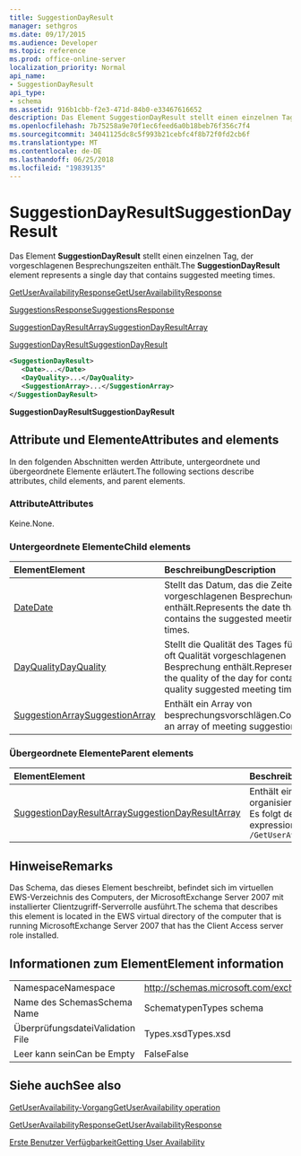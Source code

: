 ```yaml
---
title: SuggestionDayResult
manager: sethgros
ms.date: 09/17/2015
ms.audience: Developer
ms.topic: reference
ms.prod: office-online-server
localization_priority: Normal
api_name:
- SuggestionDayResult
api_type:
- schema
ms.assetid: 916b1cbb-f2e3-471d-84b0-e33467616652
description: Das Element SuggestionDayResult stellt einen einzelnen Tag, der vorgeschlagenen Besprechungszeiten enthält.
ms.openlocfilehash: 7b75258a9e70f1ec6feed6a0b18beb76f356c7f4
ms.sourcegitcommit: 34041125dc8c5f993b21cebfc4f8b72f0fd2cb6f
ms.translationtype: MT
ms.contentlocale: de-DE
ms.lasthandoff: 06/25/2018
ms.locfileid: "19839135"
---
```

# <a name="suggestiondayresult"></a><span data-ttu-id="3c14d-103">SuggestionDayResult</span><span class="sxs-lookup"><span data-stu-id="3c14d-103">SuggestionDayResult</span></span>

<span data-ttu-id="3c14d-104">Das Element **SuggestionDayResult** stellt einen einzelnen Tag, der vorgeschlagenen Besprechungszeiten enthält.</span><span class="sxs-lookup"><span data-stu-id="3c14d-104">The **SuggestionDayResult** element represents a single day that contains suggested meeting times.</span></span> 
  
[<span data-ttu-id="3c14d-105">GetUserAvailabilityResponse</span><span class="sxs-lookup"><span data-stu-id="3c14d-105">GetUserAvailabilityResponse</span></span>](getuseravailabilityresponse.md)
  
[<span data-ttu-id="3c14d-106">SuggestionsResponse</span><span class="sxs-lookup"><span data-stu-id="3c14d-106">SuggestionsResponse</span></span>](suggestionsresponse.md)
  
[<span data-ttu-id="3c14d-107">SuggestionDayResultArray</span><span class="sxs-lookup"><span data-stu-id="3c14d-107">SuggestionDayResultArray</span></span>](suggestiondayresultarray.md)
  
[<span data-ttu-id="3c14d-108">SuggestionDayResult</span><span class="sxs-lookup"><span data-stu-id="3c14d-108">SuggestionDayResult</span></span>](suggestiondayresult.md)
  
```xml
<SuggestionDayResult>
   <Date>...</Date>
   <DayQuality>...</DayQuality>
   <SuggestionArray>...</SuggestionArray>
</SuggestionDayResult>
```

 <span data-ttu-id="3c14d-109">**SuggestionDayResult**</span><span class="sxs-lookup"><span data-stu-id="3c14d-109">**SuggestionDayResult**</span></span>
## <a name="attributes-and-elements"></a><span data-ttu-id="3c14d-110">Attribute und Elemente</span><span class="sxs-lookup"><span data-stu-id="3c14d-110">Attributes and elements</span></span>

<span data-ttu-id="3c14d-111">In den folgenden Abschnitten werden Attribute, untergeordnete und übergeordnete Elemente erläutert.</span><span class="sxs-lookup"><span data-stu-id="3c14d-111">The following sections describe attributes, child elements, and parent elements.</span></span>
  
### <a name="attributes"></a><span data-ttu-id="3c14d-112">Attribute</span><span class="sxs-lookup"><span data-stu-id="3c14d-112">Attributes</span></span>

<span data-ttu-id="3c14d-113">Keine.</span><span class="sxs-lookup"><span data-stu-id="3c14d-113">None.</span></span>
  
### <a name="child-elements"></a><span data-ttu-id="3c14d-114">Untergeordnete Elemente</span><span class="sxs-lookup"><span data-stu-id="3c14d-114">Child elements</span></span>

|<span data-ttu-id="3c14d-115">**Element**</span><span class="sxs-lookup"><span data-stu-id="3c14d-115">**Element**</span></span>|<span data-ttu-id="3c14d-116">**Beschreibung**</span><span class="sxs-lookup"><span data-stu-id="3c14d-116">**Description**</span></span>|
|:-----|:-----|
|[<span data-ttu-id="3c14d-117">Date</span><span class="sxs-lookup"><span data-stu-id="3c14d-117">Date</span></span>](date.md) <br/> |<span data-ttu-id="3c14d-118">Stellt das Datum, das die Zeiten vorgeschlagenen Besprechung enthält.</span><span class="sxs-lookup"><span data-stu-id="3c14d-118">Represents the date that contains the suggested meeting times.</span></span>  <br/> |
|[<span data-ttu-id="3c14d-119">DayQuality</span><span class="sxs-lookup"><span data-stu-id="3c14d-119">DayQuality</span></span>](dayquality.md) <br/> |<span data-ttu-id="3c14d-120">Stellt die Qualität des Tages für, wie oft Qualität vorgeschlagenen Besprechung enthält.</span><span class="sxs-lookup"><span data-stu-id="3c14d-120">Represents the quality of the day for containing quality suggested meeting times.</span></span>  <br/> |
|[<span data-ttu-id="3c14d-121">SuggestionArray</span><span class="sxs-lookup"><span data-stu-id="3c14d-121">SuggestionArray</span></span>](suggestionarray.md) <br/> |<span data-ttu-id="3c14d-122">Enthält ein Array von besprechungsvorschlägen.</span><span class="sxs-lookup"><span data-stu-id="3c14d-122">Contains an array of meeting suggestions.</span></span>  <br/> |
   
### <a name="parent-elements"></a><span data-ttu-id="3c14d-123">Übergeordnete Elemente</span><span class="sxs-lookup"><span data-stu-id="3c14d-123">Parent elements</span></span>

|<span data-ttu-id="3c14d-124">**Element**</span><span class="sxs-lookup"><span data-stu-id="3c14d-124">**Element**</span></span>|<span data-ttu-id="3c14d-125">**Beschreibung**</span><span class="sxs-lookup"><span data-stu-id="3c14d-125">**Description**</span></span>|
|:-----|:-----|
|[<span data-ttu-id="3c14d-126">SuggestionDayResultArray</span><span class="sxs-lookup"><span data-stu-id="3c14d-126">SuggestionDayResultArray</span></span>](suggestiondayresultarray.md) <br/> |<span data-ttu-id="3c14d-127">Enthält ein Array von besprechungsvorschlägen nach Datum organisiert.</span><span class="sxs-lookup"><span data-stu-id="3c14d-127">Contains an array of meeting suggestions organized by date.</span></span>  <br/> <span data-ttu-id="3c14d-128">Es folgt der XPath-Ausdruck, der dieses Element:</span><span class="sxs-lookup"><span data-stu-id="3c14d-128">The following is the XPath expression to this element:</span></span>  <br/>  `/GetUserAvailabilityResponse/SuggestionsResponse/SuggestionDayResultArray` <br/> |
   
## <a name="remarks"></a><span data-ttu-id="3c14d-129">Hinweise</span><span class="sxs-lookup"><span data-stu-id="3c14d-129">Remarks</span></span>

<span data-ttu-id="3c14d-130">Das Schema, das dieses Element beschreibt, befindet sich im virtuellen EWS-Verzeichnis des Computers, der MicrosoftExchange Server 2007 mit installierter Clientzugriff-Serverrolle ausführt.</span><span class="sxs-lookup"><span data-stu-id="3c14d-130">The schema that describes this element is located in the EWS virtual directory of the computer that is running MicrosoftExchange Server 2007 that has the Client Access server role installed.</span></span>
  
## <a name="element-information"></a><span data-ttu-id="3c14d-131">Informationen zum Element</span><span class="sxs-lookup"><span data-stu-id="3c14d-131">Element information</span></span>

|||
|:-----|:-----|
|<span data-ttu-id="3c14d-132">Namespace</span><span class="sxs-lookup"><span data-stu-id="3c14d-132">Namespace</span></span>  <br/> |http://schemas.microsoft.com/exchange/services/2006/types  <br/> |
|<span data-ttu-id="3c14d-133">Name des Schemas</span><span class="sxs-lookup"><span data-stu-id="3c14d-133">Schema Name</span></span>  <br/> |<span data-ttu-id="3c14d-134">Schematypen</span><span class="sxs-lookup"><span data-stu-id="3c14d-134">Types schema</span></span>  <br/> |
|<span data-ttu-id="3c14d-135">Überprüfungsdatei</span><span class="sxs-lookup"><span data-stu-id="3c14d-135">Validation File</span></span>  <br/> |<span data-ttu-id="3c14d-136">Types.xsd</span><span class="sxs-lookup"><span data-stu-id="3c14d-136">Types.xsd</span></span>  <br/> |
|<span data-ttu-id="3c14d-137">Leer kann sein</span><span class="sxs-lookup"><span data-stu-id="3c14d-137">Can be Empty</span></span>  <br/> |<span data-ttu-id="3c14d-138">False</span><span class="sxs-lookup"><span data-stu-id="3c14d-138">False</span></span>  <br/> |
   
## <a name="see-also"></a><span data-ttu-id="3c14d-139">Siehe auch</span><span class="sxs-lookup"><span data-stu-id="3c14d-139">See also</span></span>



[<span data-ttu-id="3c14d-140">GetUserAvailability-Vorgang</span><span class="sxs-lookup"><span data-stu-id="3c14d-140">GetUserAvailability operation</span></span>](getuseravailability-operation.md)
  
[<span data-ttu-id="3c14d-141">GetUserAvailabilityResponse</span><span class="sxs-lookup"><span data-stu-id="3c14d-141">GetUserAvailabilityResponse</span></span>](getuseravailabilityresponse.md)


[<span data-ttu-id="3c14d-142">Erste Benutzer Verfügbarkeit</span><span class="sxs-lookup"><span data-stu-id="3c14d-142">Getting User Availability</span></span>](http://msdn.microsoft.com/library/d4133fcb-9b0f-4e6b-aadf-a389da83516a%28Office.15%29.aspx)


